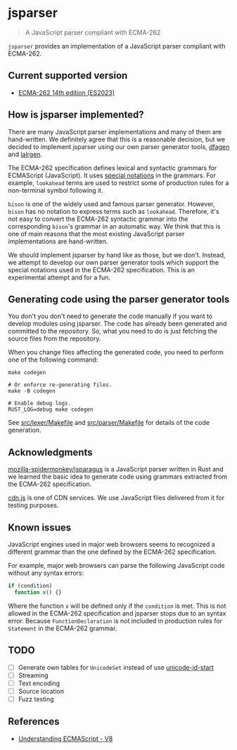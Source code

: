 # jsparser

> A JavaScript parser compliant with ECMA-262

`jsparser` provides an implementation of a JavaScript parser compliant with ECMA-262.

## Current supported version

* [ECMA-262 14th edition (ES2023)](https://262.ecma-international.org/14.0/)

## How is jsparser implemented?

There are many JavaScript parser implementations and many of them are hand-written.  We definitely
agree that this is a reasonable decision, but we decided to implement jsparser using our own parser
generator tools, [dfagen] and [lalrgen].

The ECMA-262 specification defines lexical and syntactic grammars for ECMAScript (JavaScript).  It
uses [special notations](https://262.ecma-international.org/14.0/#sec-notational-conventions) in
the grammars.  For example, `lookahead` terms are used to restrict some of production rules for a
non-terminal symbol following it.

`bison` is one of the widely used and famous parser generator.  However, `bison` has no notation to
express terms such as `lookahead`.  Therefore, it's not easy to convert the ECMA-262 syntactic
grammar into the corresponding `bison`'s grammar in an automatic way.  We think that this is one of
main reasons that the most existing JavaScript parser implementations are hand-written.

We should implement jsparser by hand like as those, but we don't.  Instead, we attempt to develop
our own parser generator tools which support the special notations used in the ECMA-262
specification.  This is an experimental attempt and for a fun.

## Generating code using the parser generator tools

You don't you don't need to generate the code manually if you want to develop modules using
jsparser.  The code has already been generated and committed to the repository.  So, what you need
to do is just fetching the source files from the repository.

When you change files affecting the generated code, you need to perform one of the following
command:

```shell
make codegen

# Or enforce re-generating files.
make -B codegen

# Enable debug logs.
RUST_LOG=debug make codegen
```

See [src/lexer/Makefile](./src/lexer/Makefile) and [src/parser/Makefile](./src/parser/Makefile) for
details of the code generation.

## Acknowledgments

[mozilla-spidermonkey/jsparagus] is a JavaScript parser written in Rust and we learned the basic
idea to generate code using grammars extracted from the ECMA-262 specification.

[cdn.js] is one of CDN services.  We use JavaScript files delivered from it for testing purposes.

## Known issues

JavaScript engines used in major web browsers seems to recognized a different grammar than the one
defined by the ECMA-262 specification.

For example, major web browsers can parse the following JavaScript code without any syntax errors:

```js
if (condition)
  function x() {}
```

Where the function `x` will be defined only if the `condition` is met.  This is not allowed in the
ECMA-262 specification and jsparser stops due to an syntax error.  Because `FunctionDeclaration` is
not included in production rules for `Statement` in the ECMA-262 grammar.

## TODO

* [ ] Generate own tables for `UnicodeSet` instead of use [unicode-id-start]
* [ ] Streaming
* [ ] Text encoding
* [ ] Source location
* [ ] Fuzz testing

## References

* [Understanding ECMAScript - V8](https://v8.dev/blog/tags/understanding-ecmascript)

[dfagen]: ../../bins/dfagen
[lalrgen]: ../../bins/lalrgen
[unicode-id-start]: https://crates.io/crates/unicode-id-start
[mozilla-spidermonkey/jsparagus]: https://github.com/mozilla-spidermonkey/jsparagus
[cdn.js]: https://cdnjs.com/

